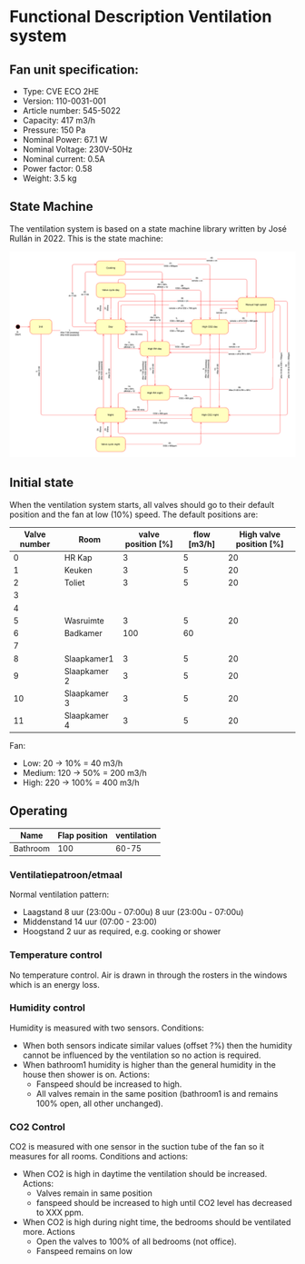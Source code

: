 # Functional Description Ventilation system

## Fan unit specification:
* Type: CVE ECO 2HE
* Version: 110-0031-001
* Article number: 545-5022
* Capacity: 417 m3/h
* Pressure: 150 Pa
* Nominal Power: 67.1 W
* Nominal Voltage: 230V-50Hz
* Nominal current: 0.5A
* Power factor: 0.58
* Weight: 3.5 kg

## State Machine
The ventilation system is based on a state machine library written by José Rullán in 2022. This is the state machine:

![statemachine for OSVentilationPy](design%20docs/statemachine.png)




## Initial state

When the ventilation system starts, all valves should go to their default position and the fan at low (10%) speed. The default positions are:

| Valve number | Room | valve position [%] | flow [m3/h] | High valve position [%] |
| --- | ---| --- | --- | --- |
| 0 | HR Kap | 3 | 5 | 20 |
| 1 | Keuken | 3 | 5 | 20 |
| 2 | Toliet | 3 | 5 | 20 |
| 3 | | | | |
| 4 | | | | |
| 5 | Wasruimte | 3 | 5 | 20 |
| 6 | Badkamer | 100 | 60 | |
| 7 | | | | |
| 8 | Slaapkamer1 | 3 | 5 | 20 |
| 9 | Slaapkamer 2 | 3 | 5 | 20 |
| 10 | Slaapkamer 3 | 3 | 5 | 20 |
| 11 | Slaapkamer 4 | 3 | 5 | 20 |

Fan:
* Low: 20 -> 10% = 40 m3/h
* Medium: 120 -> 50% = 200 m3/h
* High: 220 -> 100% = 400 m3/h

## Operating

| Name | Flap position | ventilation | 
| --- | --- | --- |
| Bathroom | 100 | 60-75 |

### Ventilatiepatroon/etmaal

Normal ventilation pattern:
* Laagstand 8 uur (23:00u - 07:00u) 8 uur (23:00u - 07:00u)
* Middenstand 14 uur (07:00 - 23:00)
* Hoogstand 2 uur as required, e.g. cooking or shower

### Temperature control

No temperature control. Air is drawn in through the rosters in the windows which is an energy loss. 

### Humidity control

Humidity is measured with two sensors. Conditions:

* When both sensors indicate similar values (offset ?%) then the humidity cannot be influenced by the ventilation so no action is required.
* When bathroom1 humidity is higher than the general humidity in the house then shower is on. Actions:
    * Fanspeed should be increased to high. 
    * All valves remain in the same position (bathroom1 is and remains 100% open, all other unchanged).

### CO2 Control

CO2 is measured with one sensor in the suction tube of the fan so it measures for all rooms. Conditions and actions:

* When CO2 is high in daytime the ventilation should be increased. Actions:
    * Valves remain in same position 
    * fanspeed should be increased to high until CO2 level has decreased to XXX ppm.
* When CO2 is high during night time, the bedrooms should be ventilated more. Actions 
    * Open the valves to 100% of all bedrooms (not office). 
    * Fanspeed remains on low

		




